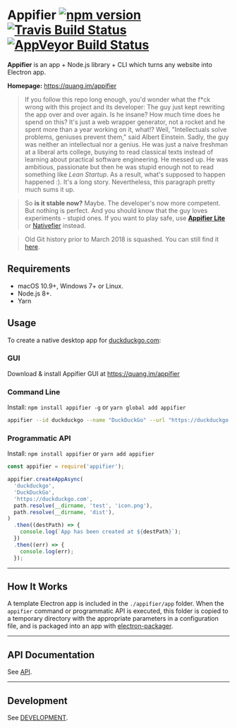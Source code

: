 # Appifier [![npm version](https://badge.fury.io/js/appifier.svg)](https://badge.fury.io/js/appifier) [![Travis Build Status](https://travis-ci.org/quanglam2807/appifier.svg?branch=master)](https://travis-ci.org/quanglam2807/appifier) [![AppVeyor Build Status](https://ci.appveyor.com/api/projects/status/github/quanglam2807/appifier?branch=master&svg=true)](https://ci.appveyor.com/project/quanglam2807/appifier/branch/master)

**Appifier** is an app + Node.js library + CLI which turns any website into Electron app.

**Homepage:** https://quang.im/appifier

> If you follow this repo long enough, you'd wonder what the f\*ck wrong with this project and its developer: The guy just kept rewriting the app over and over again. Is he insane? How much time does he spend on this? It's just a web wrapper generator, not a rocket and he spent more than a year working on it, what!? Well, "Intellectuals solve problems, geniuses prevent them," said Albert Einstein. Sadly, the guy was neither an intellectual nor a genius. He was just a naive freshman at a liberal arts college, busying to read classical texts instead of learning about practical software engineering. He messed up. He was ambitious, passionate but then he was stupid enough not to read something like *Lean Startup*. As a result, what's supposed to happen happened :). It's a long story. Nevertheless, this paragraph pretty much sums it up.

> So **is it stable now?** Maybe. The developer's now more competent. But nothing is perfect. And you should know that the guy loves experiments - stupid ones. If you want to play safe, use **[Appifier Lite](https://github.com/quanglam2807/webcatalog-lite)** or [Nativefier](https://github.com/jiahaog/nativefier) instead.

> Old Git history prior to March 2018 is squashed. You can still find it [here](https://github.com/quanglam2807/appifier/tree/feb-26-full-history).

## Requirements
- macOS 10.9+, Windows 7+ or Linux.
- Node.js 8+.
- Yarn

## Usage
To create a native desktop app for [duckduckgo.com](https://duckduckgo.com):

### GUI
Download & install Appifier GUI at https://quang.im/appifier

### Command Line
Install: `npm install appifier -g` or `yarn global add appifier`

```bash
appifier --id duckduckgo --name "DuckDuckGo" --url "https://duckduckgo.com" --icon ./icon.png
```

### Programmatic API
Install: `npm install appifier` or `yarn add appifier`

```js
const appifier = require('appifier');

appifier.createAppAsync(
  'duckduckgo',
  'DuckDuckGo',
  'https://duckduckgo.com',
  path.resolve(__dirname, 'test', 'icon.png'),
  path.resolve(__dirname, 'dist'),
)
  .then((destPath) => {
    console.log(`App has been created at ${destPath}`);
  })
  .then((err) => {
    console.log(err);
  });
```

---

## How It Works
A template Electron app is included in the `./appifier/app` folder. When the `appifier` command or programmatic API is executed, this folder is copied to a temporary directory with the appropriate parameters in a configuration file, and is packaged into an app with [electron-packager](https://github.com/electron-userland/electron-packager).

---

## API Documentation
See [API](API.md).

---

## Development
See [DEVELOPMENT](DEVELOPMENT.md).
